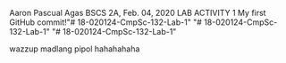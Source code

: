 Aaron Pascual Agas
BSCS 2A, 
Feb. 04, 2020
LAB ACTIVITY 1
My first GitHub commit!"# 18-020124-CmpSc-132-Lab-1" 
"# 18-020124-CmpSc-132-Lab-1" 
"# 18-020124-CmpSc-132-Lab-1" 

wazzup madlang pipol hahahahaha
